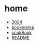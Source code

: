 # home

* [2024](2024.md)
* [bookmarks](bookmarks.md)
* [cookBook](cookBook.md)
* [README](README.md)